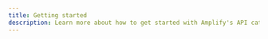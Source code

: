 ```yaml
---
title: Getting started
description: Learn more about how to get started with Amplify's API category
---
```


<inline-fragment platform="ios" src="~/lib/graphqlapi/fragments/native_common/getting-started/common.md"></inline-fragment>
<inline-fragment platform="android" src="~/lib/graphqlapi/fragments/native_common/getting-started/common.md"></inline-fragment>
<inline-fragment platform="js" src="~/lib/graphqlapi/fragments/js/getting-started.md"></inline-fragment>